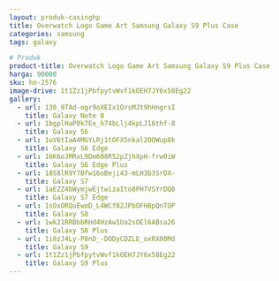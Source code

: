 ```yaml
---
layout: produk-casinghp
title: Overwatch Logo Game Art Samsung Galaxy S9 Plus Case
categories: samsung
tags: galaxy

# Produk
product-title: Overwatch Logo Game Art Samsung Galaxy S9 Plus Case
harga: 90000
sku: hn-2576
image-drive: 1t1Zz1jPbfpytvWvf1kOEH7JY6x58Eg22
gallery:
  - url: 130_9TAd-ogr9oXEIx1OrsMJt9hHngrsI
    title: Galaxy Note 8
  - url: 1bgplHaP0k7Ee_h74bLlj4kpLJ16thf-8
    title: Galaxy S6
  - url: 1uV6tIaA4MGYLRj1tOFX5nkal2OQWup8k
    title: Galaxy S6 Edge
  - url: 16K6oJMRxL9Dm608R52pZjhXpH-frw0iW
    title: Galaxy S6 Edge Plus
  - url: 18S8lR9Y7Bfw16oBeji43-mLH3b3SrDX-
    title: Galaxy S7
  - url: 1aEZZ4bWymjwEjtwizaIto8PH7VSYrDQ8
    title: Galaxy S7 Edge
  - url: 1sOxORQuEwoD_L4WCf82JPbOFH8pQnTOP
    title: Galaxy S8
  - url: 1wk21RRBbbRHd4HzAw1Ua2sOEl6ABsa26
    title: Galaxy S8 Plus
  - url: 1i8zJ4Ly-P8nD_-DODyCDZLE_oxRX00Md
    title: Galaxy S9
  - url: 1t1Zz1jPbfpytvWvf1kOEH7JY6x58Eg22
    title: Galaxy S9 Plus
---
```

